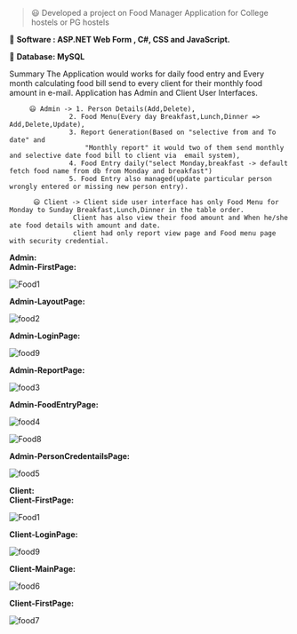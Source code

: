 >😃 Developed a project on Food Manager Application for College hostels or PG hostels

 **Software : ASP.NET Web Form , C#, CSS and JavaScript.**

 **Database: MySQL**


Summary
          The Application would works for daily food entry and Every month calculating food bill send to every client for their monthly food amount in e-mail. Application has Admin and Client User Interfaces.

         😃 Admin -> 1. Person Details(Add,Delete), 
                   2. Food Menu(Every day Breakfast,Lunch,Dinner => Add,Delete,Update), 
                   3. Report Generation(Based on "selective from and To date" and 
                       "Monthly report" it would two of them send monthly and selective date food bill to client via  email system), 
                   4. Food Entry daily("select Monday,breakfast -> default fetch food name from db from Monday and breakfast") 
                   5. Food Entry also managed(update particular person wrongly entered or missing new person entry).

          😃 Client -> Client side user interface has only Food Menu for Monday to Sunday Breakfast,Lunch,Dinner in the table order. 
                    Client has also view their food amount and When he/she ate food details with amount and date.
                    client had only report view page and Food menu page with security credential.
   **Admin:**              
   **Admin-FirstPage:** 
   
   ![Food1](https://user-images.githubusercontent.com/39408609/63430885-5209cf80-c43b-11e9-9c20-f6b2faccfe04.png)
   
   **Admin-LayoutPage:**
   
   ![food2](https://user-images.githubusercontent.com/39408609/63431888-8c746c00-c43d-11e9-90aa-57fea1eafe99.png)
   
   **Admin-LoginPage:**
   
   ![food9](https://user-images.githubusercontent.com/39408609/63432939-cb0b2600-c43f-11e9-8b9c-173f0df47c29.png)
   
   **Admin-ReportPage:**
   
   ![food3](https://user-images.githubusercontent.com/39408609/63432162-3ce27000-c43e-11e9-8848-cdc11ff82272.png)
   
   **Admin-FoodEntryPage:**
   
   ![food4](https://user-images.githubusercontent.com/39408609/63432257-79ae6700-c43e-11e9-9f85-918180da326f.png)
   
   ![Food8](https://user-images.githubusercontent.com/39408609/63432615-13761400-c43f-11e9-8aa3-191a80734d73.png)
   
   **Admin-PersonCredentailsPage:**
   
   ![food5](https://user-images.githubusercontent.com/39408609/63432361-a5315180-c43e-11e9-8dde-1724b6feb9c2.png)
   
**Client:**              
   **Client-FirstPage:**
   
   ![Food1](https://user-images.githubusercontent.com/39408609/63430885-5209cf80-c43b-11e9-9c20-f6b2faccfe04.png)
   
   **Client-LoginPage:**
    
   ![food9](https://user-images.githubusercontent.com/39408609/63432939-cb0b2600-c43f-11e9-8b9c-173f0df47c29.png)
    
   **Client-MainPage:**
   
   ![food6](https://user-images.githubusercontent.com/39408609/63432669-3274a600-c43f-11e9-849c-73916809dece.png)
   
   **Client-FirstPage:**
    
   ![food7](https://user-images.githubusercontent.com/39408609/63432680-37395a00-c43f-11e9-8ab7-0f85a2a621ab.png)
